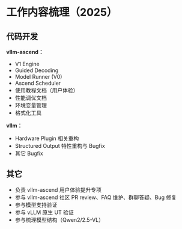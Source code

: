 # 工作内容梳理（2025）

## 代码开发

**vllm-ascend：**

- V1 Engine
- Guided Decoding
- Model Runner (V0)
- Ascend Scheduler
- 使用教程文档（用户体验）
- 性能调优文档
- 环境变量管理
- 格式化工具

**vllm：**

- Hardware Plugin 相关重构
- Structured Output 特性重构与 Bugfix
- 其它 Bugfix

## 其它

- 负责 vllm-ascend 用户体验提升专项
- 参与 vllm-ascend 社区 PR review、FAQ 维护、群聊答疑、Bug 修复
- 参与模型支持验证
- 参与 vLLM 原生 UT 验证
- 参与梳理模型结构（Qwen2/2.5-VL）
